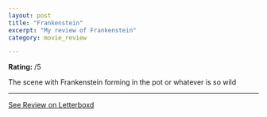 ```yaml
---
layout: post
title: "Frankenstein"
excerpt: "My review of Frankenstein"
category: movie_review

---
```


**Rating:** /5

The scene with Frankenstein forming in the pot or whatever is so wild

<hr>

[See Review on Letterboxd](https://boxd.it/4Szsv5)
